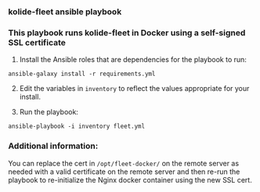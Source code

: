 ### kolide-fleet ansible playbook

### This playbook runs kolide-fleet in Docker using a self-signed SSL certificate

1. Install the Ansible roles that are dependencies for the playbook to run:

`ansible-galaxy install -r requirements.yml`


2. Edit the variables in `inventory` to reflect the values appropriate for your install.

3. Run the playbook:

`ansible-playbook -i inventory fleet.yml`


### Additional information:

You can replace the cert in `/opt/fleet-docker/` on the remote server as needed with a valid certificate on the remote server and then re-run the playbook to re-initialize the Nginx docker container using the new SSL cert.
